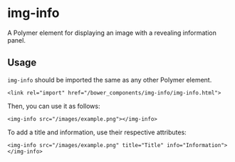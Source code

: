 # img-info
A Polymer element for displaying an image with a revealing information panel.

## Usage
`img-info` should be imported the same as any other Polymer element.

    <link rel="import" href="/bower_components/img-info/img-info.html">


Then, you can use it as follows:

    <img-info src="/images/example.png"></img-info>


To add a title and information, use their respective attributes:

    <img-info src="/images/example.png" title="Title" info="Information"></img-info>
